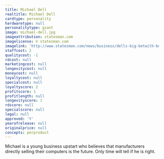```yaml
---
title: Michael Dell
realtitle: Michael Dell
cardtype: personality
hardwaretype: null
personalitytype: giant
image: michael-dell.jpg
imageattribution: statesman.com
imagelicense: © statesman.com
imagelink: 'http://www.statesman.com/news/business/dells-big-betwith-buyout-plan-founder-of-computer-/nWKym/'
staffcost: 2
qualitycost: -1
rdcost: null
marketingcost: null
longevitycost: null
moneycost: null
loyaltycost: null
specialcost: null
loyaltyscore: 2
profitscore: 1
profitlength: null
longevityscore: 1
rdscore: null
specialscore: null
legal: null
approved: 'Y'
yearofrelease: null
originalprice: null
concepts: perproduct
---
```


Michael is a young business upstart who believes that manufacturers directly selling their computers is the future. Only time will tell if he is right.
